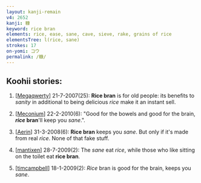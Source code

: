 ```yaml
---
layout: kanji-remain
v4: 2652
kanji: 糠
keyword: rice bran
elements: rice, ease, sane, cave, sieve, rake, grains of rice
elementsTree: l(rice, sane)
strokes: 17
on-yomi: コウ
permalink: /糠/
---
```


## Koohii stories: 

1) [<a href="http://kanji.koohii.com/profile/Megaqwerty">Megaqwerty</a>] 21-7-2007(25): <strong>Rice bran</strong> is for old people: its benefits to <em>sanity</em> in additional to being delicious <em>rice</em> make it an instant sell.

2) [<a href="http://kanji.koohii.com/profile/Meconium">Meconium</a>] 22-2-2010(6): &quot;Good for the bowels and good for the brain, <strong><em>rice</em> bran</strong>&#039;ll keep you <em>sane</em>.&quot;.

3) [<a href="http://kanji.koohii.com/profile/Aerin">Aerin</a>] 31-3-2008(6): <strong>Rice bran</strong> keeps you <em>sane</em>. But only if it&#039;s made from real <em>rice</em>. None of that fake stuff.

4) [<a href="http://kanji.koohii.com/profile/mantixen">mantixen</a>] 28-7-2009(2): The <em>sane</em> eat <em>rice</em>, while those who like sitting on the toilet eat<strong> rice bran</strong>.

5) [<a href="http://kanji.koohii.com/profile/timcampbell">timcampbell</a>] 18-1-2009(2): <em>Rice</em> bran is good for the brain, keeps you <em>sane</em>.

